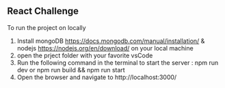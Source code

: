 ## React Challenge

To run the project on locally

1. Install mongoDB https://docs.mongodb.com/manual/installation/ & nodejs https://nodejs.org/en/download/ on your local machine
2. open the prject folder with your favorite vsCode
3. Run the following command in the terminal to start the server : npm run dev or npm run build && npm run start
4. Open the browser and navigate to http://localhost:3000/
